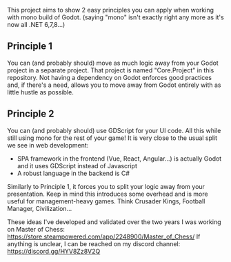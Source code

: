 This project aims to show 2 easy principles you can apply when working with mono build of Godot. (saying "mono" isn't exactly right any more as it's now all .NET 6,7,8...)

## Principle 1

You can (and probably should) move as much logic away from your Godot project in a separate project. That project is named "Core.Project" in this repository. Not having a dependency on Godot enforces good practices and, if there's a need, allows you to move away from Godot entirely with as little hustle as possible.

## Principle 2

You can (and probably should) use GDScript for your UI code. All this while still using mono for the rest of your game! It is very close to the usual split we see in web development:

- SPA framework in the frontend (Vue, React, Angular...) is actually Godot and it uses GDScript instead of Javascript
- A robust language in the backend is C#

Similarly to Principle 1, it forces you to split your logic away from your presentation. Keep in mind this introduces some overhead and is more useful for management-heavy games. Think Crusader Kings, Football Manager, Civilization...

These ideas I've developed and validated over the two years I was working on Master of Chess: https://store.steampowered.com/app/2248900/Master_of_Chess/
If anything is unclear, I can be reached on my discord channel: https://discord.gg/HYV8Zz8V2Q
